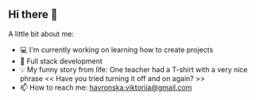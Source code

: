 ## Hi there 👋

A little bit about me:

- 💻 I'm currently working on learning how to create projects 
- 🌱 Full stack development
- 💡 My funny story from life: One teacher had a T-shirt with a very nice phrase << Have you tried turning it off and on again? >>
- 📫 How to reach me: havronska.viktoriia@gmail.com
<!--
**ViktoriaHavronska/viktoriahavronska** is a ✨ _special_ ✨ repository because its `README.md` (this file) appears on your GitHub profile.


